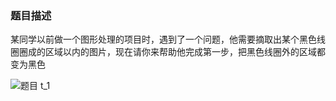 ### 题目描述

某同学以前做一个图形处理的项目时，遇到了一个问题，他需要摘取出某个黑色线圈圈成的区域以内的图片，现在请你来帮助他完成第一步，把黑色线圈外的区域都变为黑色

![题目 t_1]("F:\Interview\t_1\t_1.png")